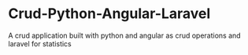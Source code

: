 # Crud-Python-Angular-Laravel
A crud application built with python and angular as crud operations and laravel for statistics 
